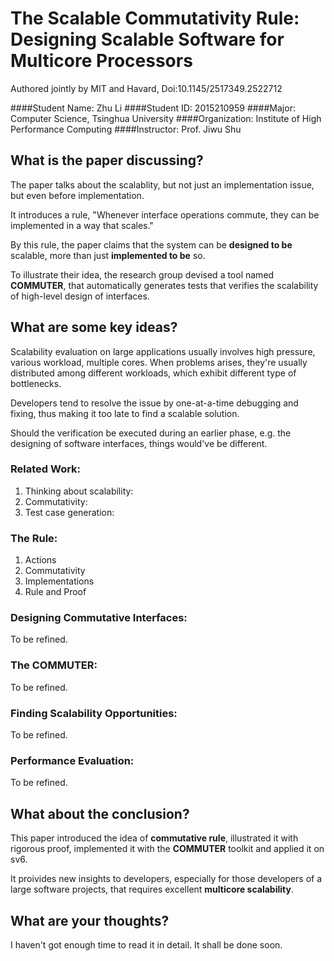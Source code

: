 # The Scalable Commutativity Rule: Designing Scalable Software for Multicore Processors
Authored jointly by MIT and Havard, Doi:10.1145/2517349.2522712  

####Student Name: Zhu Li
####Student ID: 2015210959
####Major: Computer Science, Tsinghua University
####Organization: Institute of High Performance Computing
####Instructor: Prof. Jiwu Shu

## What is the paper discussing?
The paper talks about the scalablity, but not just an implementation issue, but even before implementation.

It introduces a rule, "Whenever interface operations commute, they can be implemented in a way that scales."

By this rule, the paper claims that the system can be **designed to be** scalable, more than just **implemented to be** so.

To illustrate their idea, the research group devised a tool named **COMMUTER**, that automatically generates tests that verifies the scalability of high-level design of interfaces.

## What are some key ideas?
Scalability evaluation on large applications usually involves high pressure, various workload, multiple cores. When problems arises, they're usually distributed among different workloads, which exhibit different type of bottlenecks.

Developers tend to resolve the issue by one-at-a-time debugging and fixing, thus making it too late to find a scalable solution.

Should the verification be executed during an earlier phase, e.g. the designing of software interfaces, things would've be different.

### Related Work:
1. Thinking about scalability:
2. Commutativity:
3. Test case generation:

### The Rule:
1. Actions
2. Commutativity
3. Implementations
4. Rule and Proof

### Designing Commutative Interfaces:
To be refined.

### The COMMUTER:
To be refined.

### Finding Scalability Opportunities:
To be refined.

### Performance Evaluation:
To be refined.

## What about the conclusion?
This paper introduced the idea of **commutative rule**, illustrated it with rigorous proof, implemented it with the **COMMUTER** toolkit and applied it on sv6.

It proivides new insights to developers, especially for those developers of a large software projects, that requires excellent **multicore scalability**.

## What are your thoughts?
I haven't got enough time to read it in detail. It shall be done soon.
